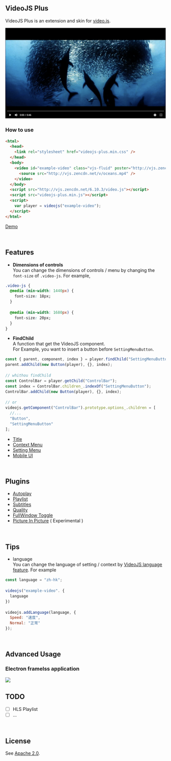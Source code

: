 ## VideoJS Plus

VideoJS Plus is an extension and skin for [video.js](https://github.com/videojs/video.js). <br>

<img src="screenshot/preview.png" style="width: 960px">

### How to use

```html
<html>
  <head>
    <link rel="stylesheet" href="videojs-plus.min.css" />
  </head>
  <body>
    <video id="example-video" class="vjs-fluid" poster="http://vjs.zencdn.net/v/oceans.png">
      <source src="http://vjs.zencdn.net/v/oceans.mp4" />
    </video>
  </body>
  <script src="http://vjs.zencdn.net/6.10.3/video.js"></script>
  <script src="videojs-plus.min.js"></script>
  <script>
    var player = videojs("example-video");
  </script>
</html>
```

[Demo](https://pong420.github.io/videojs-plus/examples/)

<br>

## Features

- **Dimensions of controls**<br>
  You can change the dimensions of controls / menu by changing the `font-size` of `.video-js`. For example,

```css
.video-js {
  @media (min-width: 1440px) {
    font-size: 18px;
  }

  @media (min-width: 1680px) {
    font-size: 20px;
  }
}
```

- **FindChild** <br>
  A function that get the VideoJS component. <br>
  For Example, you want to insert a button before `SettingMenuButton`.

```js
const { parent, component, index } = player.findChild("SettingMenuButton")[0];
parent.addChild(new Button(player), {}, index);

// whithou findChild
const ControlBar = player.getChild("ControlBar");
const index = ControlBar.children_.indexOf("SettingMenuButton");
ControlBar.addChild(new Button(player), {}, index);

// or
videojs.getComponent("ControlBar").prototype.options_.children = [
  //...
  "Button",
  "SettingMenuButton"
];
```

- [Title](./guide/Title.md)
- [Context Menu](./guide/ContextMenu.md)
- [Setting Menu](./guide/SettingMenu.md)
- [Mobile UI](./guide/Mobile.md)

<br>

## Plugins

- [Autoplay](./guide/plugins/Autoplay.md)
- [Playlist](./guide/plugins/Playlist.md)
- [Subtitles](./guide/plugins/Subtitles.md)
- [Quality](./guide/plugins/Quality.md)
- [FullWindow Toggle](./guide/plugins/FullWindow.md)
- [Picture In Picture](./guide/plugins/PictureInPicture.md) ( Experimental )

<br>

## Tips

- language <br>
  You can change the language of setting / context by [VideoJS language feature](https://docs.videojs.com/docs/guides/languages.html). For example

```js
const language = "zh-hk";

videojs("example-video". {
  language
})

videojs.addLanguage(language, {
  Speed: "速度",
  Normal: "正常"
});
```

<br>

## Advanced Usage

### Electron framelss application

<img src="./screenshot/electron-frameless-player.png">

<br>

## TODO

- [ ] HLS Playlist
- [ ] ...

<br>

## License

See [Apache 2.0](LICENSE).
